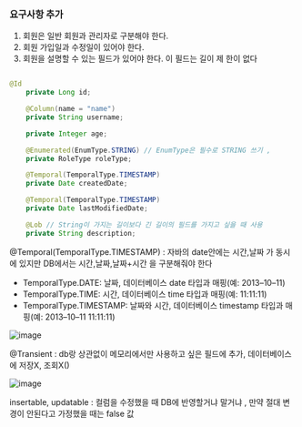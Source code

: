 
### 요구사항 추가
1. 회원은 일반 회원과 관리자로 구분해야 한다. 
2. 회원 가입일과 수정일이 있어야 한다. 
3. 회원을 설명할 수 있는 필드가 있어야 한다. 이 필드는 길이 제
한이 없다


```java

@Id
    private Long id;

    @Column(name = "name")
    private String username;

    private Integer age;

    @Enumerated(EnumType.STRING) // EnumType은 필수로 STRING 쓰기 , 
    private RoleType roleType;

    @Temporal(TemporalType.TIMESTAMP)
    private Date createdDate;

    @Temporal(TemporalType.TIMESTAMP)
    private Date lastModifiedDate;

    @Lob // String이 가지는 길이보다 긴 길이의 필드를 가지고 싶을 때 사용
    private String description;

```

@Temporal(TemporalType.TIMESTAMP) : 자바의 date안에는 시간,날짜 가 동시에 있지만 DB에서는 시간,날짜,날짜+시간 을 구분해줘야 한다
* TemporalType.DATE: 날짜, 데이터베이스 date 타입과 매핑(예: 2013–10–11) 
* TemporalType.TIME: 시간, 데이터베이스 time 타입과 매핑(예: 11:11:11) 
* TemporalType.TIMESTAMP: 날짜와 시간, 데이터베이스 timestamp 타입과 매핑(예: 2013–10–11 11:11:11)

![image](https://user-images.githubusercontent.com/78454649/152746548-c6cb3de7-e331-4eb7-beb5-398fd872f90c.png)

@Transient : db랑 상관없이 메모리에서만 사용하고 싶은 필드에 추가, 데이터베이스에 저장X, 조회X()

![image](https://user-images.githubusercontent.com/78454649/152746677-ae6aeace-1884-45aa-8d8b-ef65b42386bf.png)

insertable, updatable : 컬럼을 수정했을 때 DB에 반영할거냐 말거냐 , 만약 절대 변경이 안된다고 가정했을 때는 false 값





